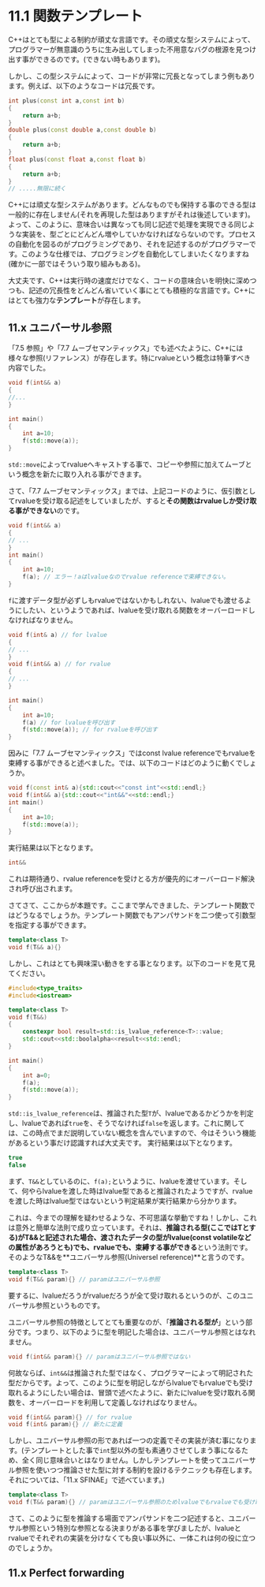 # 11.1 関数テンプレート
C++はとても型による制約が頑丈な言語です。その頑丈な型システムによって、プログラマーが無意識のうちに生み出してしまった不用意なバグの根源を見つけ出す事ができるのです。(できない時もあります)。

しかし、この型システムによって、コードが非常に冗長となってしまう例もあります。例えば、以下のようなコードは冗長です。
```cpp
int plus(const int a,const int b)
{
    return a+b;
}
double plus(const double a,const double b)
{
    return a+b;
}
float plus(const float a,const float b)
{
    return a+b;
}
// .....無限に続く
```
C++には頑丈な型システムがあります。どんなものでも保持する事のできる型は一般的に存在しません(それを再現した型はありますがそれは後述しています)。よって、このように、意味合いは異なっても同じ記述で処理を実現できる同じような実装を、型ごとにどんどん増やしていかなければならないのです。プロセスの自動化を図るのがプログラミングであり、それを記述するのがプログラマーです。このような仕様では、プログラミングを自動化してしまいたくなりますね(確かに一部ではそういう取り組みもある)。

大丈夫です、C++は実行時の速度だけでなく、コードの意味合いを明快に深めつつも、記述の冗長性をどんどん省いていく事にとても積極的な言語です。C++にはとても強力な**テンプレート**が存在します。


## 11.x ユニバーサル参照
「7.5 参照」や「7.7 ムーブセマンティックス」でも述べたように、C++には様々な参照(リファレンス）が存在します。特にrvalueという概念は特筆すべき内容でした。
```cpp
void f(int&& a)
{
//...
}

int main()
{
    int a=10;
    f(std::move(a));
}
```
`std::move`によってrvalueへキャストする事で、コピーや参照に加えてムーブという概念を新たに取り入れる事ができます。

さて、「7.7 ムーブセマンティックス」までは、上記コードのように、仮引数としてrvalueを受け取る記述をしていましたが、すると**その関数はrvalueしか受け取る事ができない**のです。
```cpp
void f(int&& a)
{
// ...
}
int main()
{
    int a=10;
    f(a); // エラー！aはlvalueなのでrvalue referenceで束縛できない。
}
```
`f`に渡すデータ型が必ずしもrvalueではないかもしれない、lvalueでも渡せるようにしたい、というようであれば、lvalueを受け取れる関数をオーバーロードしなければなりません。
```cpp
void f(int& a) // for lvalue
{
// ...
}
void f(int&& a) // for rvalue
{
// ...
}

int main()
{
    int a=10;
    f(a) // for lvalueを呼び出す
    f(std::move(a)); // for rvalueを呼び出す
}
```
因みに「7.7 ムーブセマンティックス」ではconst lvalue referenceでもrvalueを束縛する事ができると述べました。では、以下のコードはどのように動くでしょうか。
```cpp
void f(const int& a){std::cout<<"const int"<<std::endl;}
void f(int&& a){std::cout<<"int&&"<<std::endl;}
int main()
{
    int a=10;
    f(std::move(a));
}
```
実行結果は以下となります。
```cpp
int&&
```
これは期待通り、rvalue referenceを受けとる方が優先的にオーバーロード解決され呼び出されます。

さてさて、ここからが本題です。ここまで学んできました、テンプレート関数ではどうなるでしょうか。テンプレート関数でもアンパサンドを二つ使って引数型を指定する事ができます。
```cpp
template<class T>
void f(T&& a){}
```
しかし、これはとても興味深い動きをする事となります。以下のコードを見て見てください。
```cpp
#include<type_traits>
#include<iostream>

template<class T>
void f(T&&)
{
	constexpr bool result=std::is_lvalue_reference<T>::value;
	std::cout<<std::boolalpha<<result<<std::endl;
}

int main()
{
	int a=0;
	f(a);
	f(std::move(a));
}
```
`std::is_lvalue_reference`は、推論された型`T`が、lvalueであるかどうかを判定し、lvalueであれば`true`を、そうでなければ`false`を返します。これに関しては、この時点でまだ説明していない概念を含んでいますので、今はそういう機能があるという事だけ認識すれば大丈夫です。
実行結果は以下となります。
```cpp
true
false
```
まず、`T&&`としているのに、`f(a);`というように、lvalueを渡せています。そして、何やらlvalueを渡した時はlvalue型であると推論されたようですが、rvalueを渡した時はlvalue型ではないという判定結果が実行結果から分かります。

これは、今までの理解を疑わせるような、不可思議な挙動ですね！しかし、これは意外と簡単な法則で成り立っています。それは、**推論される型(ここではTとする)がT&&と記述された場合、渡されたデータの型がlvalue(const volatileなどの属性があろうとも)でも、rvalueでも、束縛する事ができる**という法則です。そのようなT&&を**ユニバーサル参照(Universel reference)**と言うのです。
```cpp
template<class T>
void f(T&& param){} // paramはユニバーサル参照
```
要するに、lvalueだろうがrvalueだろうが全て受け取れるというのが、このユニバーサル参照というものです。

ユニバーサル参照の特徴としてとても重要なのが、「**推論される型が**」という部分です。つまり、以下のように型を明記した場合は、ユニバーサル参照とはなれません。
```cpp
void f(int&& param){} // paramはユニバーサル参照ではない
```
何故ならば、`int&&`は推論された型ではなく、プログラマーによって明記された型だからです。よって、このように型を明記しながらlvalueでもrvalueでも受け取れるようにしたい場合は、冒頭で述べたように、新たにlvalueを受け取れる関数を、オーバーロードを利用して定義しなければなりません。
```cpp
void f(int&& param){} // for rvalue
void f(int& param){} // 新たに定義
```
しかし、ユニバーサル参照の形であれば一つの定義でその実装が済む事になります。(テンプレートとした事で`int`型以外の型も素通りさせてしまう事になるため、全く同じ意味合いとはなりません。しかしテンプレートを使ってユニバーサル参照を使いつつ推論させた型に対する制約を設けるテクニックも存在します。それについては、「11.x SFINAE」で述べています。)
```cpp
template<class T>
void f(T&& param){} // paramはユニバーサル参照のためlvalueでもrvalueでも受け取る事ができる。
```

さて、このように型を推論する場面でアンパサンドを二つ記述すると、ユニバーサル参照という特別な参照となる決まりがある事を学びましたが、lvalueとrvalueでそれぞれの実装を分けなくても良い事以外に、一体これは何の役に立つのでしょうか。

## 11.x Perfect forwarding
